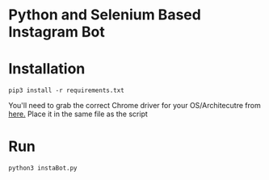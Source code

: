 # Python and Selenium Based Instagram Bot


# Installation
```
pip3 install -r requirements.txt
```

You'll need to grab the correct Chrome driver for your OS/Architecutre from [here.](https://www.selenium.dev/documentation/webdriver/getting_started/install_drivers/)
Place it in the same file as the script

# Run
```
python3 instaBot.py
```
